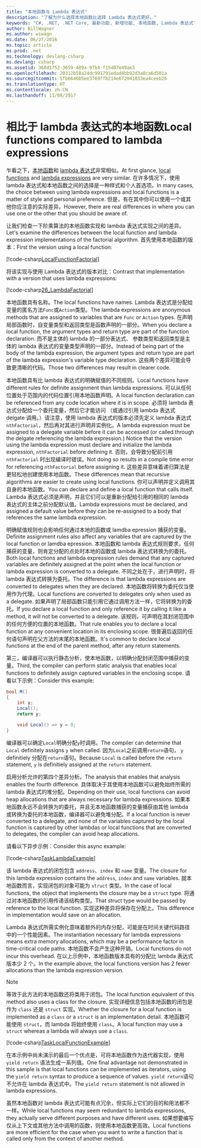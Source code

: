```yaml
---
title: "本地函数与 Lambda 表达式"
description: "了解为什么选择本地函数比选择 Lambda 表达式更好。"
keywords: "C#, .NET, .NET Core, 最新功能, 新增功能, 本地函数, Lambda 表达式"
author: BillWagner
ms.author: wiwagn
ms.date: 06/27/2016
ms.topic: article
ms.prod: .net
ms.technology: devlang-csharp
ms.devlang: csharp
ms.assetid: 368d1752-3659-489a-97b4-f15d87e49ae3
ms.openlocfilehash: 20312b58a24dc991791edad4bb92d3a8ca6d501a
ms.sourcegitcommit: 5fb6646b5ee3769ffb214e672041833ea4ceeb26
ms.translationtype: HT
ms.contentlocale: zh-CN
ms.lasthandoff: 11/08/2017
---
```

# <a name="local-functions-compared-to-lambda-expressions"></a><span data-ttu-id="2d990-104">相比于 lambda 表达式的本地函数</span><span class="sxs-lookup"><span data-stu-id="2d990-104">Local functions compared to lambda expressions</span></span>

<span data-ttu-id="2d990-105">乍看之下，[本地函数](programming-guide/classes-and-structs/local-functions.md)和 [lambda 表达式](lambda-expressions.md)非常相似。</span><span class="sxs-lookup"><span data-stu-id="2d990-105">At first glance, [local functions](programming-guide/classes-and-structs/local-functions.md) and [lambda expressions](lambda-expressions.md) are very similar.</span></span> <span data-ttu-id="2d990-106">在许多情况下，使用 lambda 表达式和本地函数之间的选择是一种样式和个人首选项。</span><span class="sxs-lookup"><span data-stu-id="2d990-106">In many cases, the choice between using lambda expressions and local functions is a matter of style and personal preference.</span></span> <span data-ttu-id="2d990-107">但是，有在其中你可以使用一个或其他你应注意的实际差异。</span><span class="sxs-lookup"><span data-stu-id="2d990-107">However, there are real differences in where you can use one or the other that you should be aware of.</span></span>

<span data-ttu-id="2d990-108">让我们检查一下阶乘算法的本地函数实现和 lambda 表达式实现之间的差异。</span><span class="sxs-lookup"><span data-stu-id="2d990-108">Let's examine the differences between the local function and lambda expression implementations of the factorial algorithm.</span></span> <span data-ttu-id="2d990-109">首先使用本地函数的版本：</span><span class="sxs-lookup"><span data-stu-id="2d990-109">First the version using a local function:</span></span>

[!code-csharp[LocalFunctionFactorial](../../samples/snippets/csharp/new-in-7/MathUtilities.cs#37_LocalFunctionFactorial "Recursive factorial using local function")]

<span data-ttu-id="2d990-110">将该实现与使用 Lambda 表达式的版本对比：</span><span class="sxs-lookup"><span data-stu-id="2d990-110">Contrast that implementation with a version that uses lambda expressions:</span></span>

[!code-csharp[26_LambdaFactorial](../../samples/snippets/csharp/new-in-7/MathUtilities.cs#38_LambdaFactorial "Recursive factorial using lambda expressions")]

<span data-ttu-id="2d990-111">本地函数具有名称。</span><span class="sxs-lookup"><span data-stu-id="2d990-111">The local functions have names.</span></span> <span data-ttu-id="2d990-112">Lambda 表达式是分配给变量的匿名方法`Func`或`Action`类型。</span><span class="sxs-lookup"><span data-stu-id="2d990-112">The lambda expressions are anonymous methods that are assigned to variables that are `Func` or `Action` types.</span></span> <span data-ttu-id="2d990-113">在声明局部函数时，自变量类型和返回类型是函数声明的一部分。</span><span class="sxs-lookup"><span data-stu-id="2d990-113">When you declare a local function, the argument types and return type are part of the function declaration.</span></span> <span data-ttu-id="2d990-114">而不是主体的 lambda 的一部分表达式、 参数类型和返回类型是主体的 lambda 表达式的变量类型声明的一部分。</span><span class="sxs-lookup"><span data-stu-id="2d990-114">Instead of being part of the body of the lambda expression, the argument types and return type are part of the lambda expression's variable type declaration.</span></span> <span data-ttu-id="2d990-115">这些两个差异可能会导致更清晰的代码。</span><span class="sxs-lookup"><span data-stu-id="2d990-115">Those two differences may result in clearer code.</span></span>

<span data-ttu-id="2d990-116">本地函数具有比 lambda 表达式的明确赋值的不同规则。</span><span class="sxs-lookup"><span data-stu-id="2d990-116">Local functions have different rules for definite assignment than lambda expressions.</span></span> <span data-ttu-id="2d990-117">可以从任何位置处于范围内的代码位置引用本地函数声明。</span><span class="sxs-lookup"><span data-stu-id="2d990-117">A local function declaration can be referenced from any code location where it is in scope.</span></span> <span data-ttu-id="2d990-118">必须将 lambda 表达式分配给一个委托变量，然后它才能访问 （或通过引用 lambda 表达式 delgate 调用。）请注意，使用 lambda 表达式的版本必须先定义 lambda 表达式 `nthFactorial`，然后再对其进行声明并实例化。</span><span class="sxs-lookup"><span data-stu-id="2d990-118">A lambda expression must be assigned to a delegate variable before it can be accessed (or called through the delgate referencing the lambda expression.) Notice that the version using the lambda expression must declare and initialize the lambda expression, `nthFactorial` before defining it.</span></span> <span data-ttu-id="2d990-119">否则，会导致分配前引用 `nthFactorial` 时出现编译时错误。</span><span class="sxs-lookup"><span data-stu-id="2d990-119">Not doing so results in a compile time error for referencing `nthFactorial` before assigning it.</span></span>
<span data-ttu-id="2d990-120">这些差异意味着递归算法是更轻松地创建使用本地函数。</span><span class="sxs-lookup"><span data-stu-id="2d990-120">These differences mean that recursive algorithms are easier to create using local functions.</span></span> <span data-ttu-id="2d990-121">你可以声明并定义调用其自身的本地函数。</span><span class="sxs-lookup"><span data-stu-id="2d990-121">You can declare and define a local function that calls itself.</span></span> <span data-ttu-id="2d990-122">Lambda 表达式必须是声明，并且它们可以是重新分配给引用的相同的 lambda 表达式的主体之前分配默认值。</span><span class="sxs-lookup"><span data-stu-id="2d990-122">Lambda expressions must be declared, and assigned a default value before they can be re-assigned to a body that references the same lambda expression.</span></span>

<span data-ttu-id="2d990-123">明确赋值规则也会影响任何通过本地的函数或 lamdba epression 捕获的变量。</span><span class="sxs-lookup"><span data-stu-id="2d990-123">Definite assignment rules also affect any variables that are captured by the local function or lamdba epression.</span></span> <span data-ttu-id="2d990-124">本地函数和 lambda 表达式规则要求，任何捕获的变量，则肯定分配的点处时本地的函数或 lambda 表达式转换为的委托。</span><span class="sxs-lookup"><span data-stu-id="2d990-124">Both local functions and lambda expression rules demand that any captured variables are definitely assigned at the point when the local function or lambda expression is converted to a delegate.</span></span> <span data-ttu-id="2d990-125">不同之处在于，进行声明时，将 lambda 表达式转换为委托。</span><span class="sxs-lookup"><span data-stu-id="2d990-125">The difference is that lambda expressions are converted to delegates when they are declared.</span></span> <span data-ttu-id="2d990-126">本地函数将转换为委托仅当使用作为代理。</span><span class="sxs-lookup"><span data-stu-id="2d990-126">Local functions are converted to delegates only when used as a delegate.</span></span> <span data-ttu-id="2d990-127">如果声明了局部函数只能引用它通过调用方法一样，它将转换为的委托。</span><span class="sxs-lookup"><span data-stu-id="2d990-127">If you declare a local function and only reference it by calling it like a method, it will not be converted to a delegate.</span></span> <span data-ttu-id="2d990-128">该规则，可声明在其封闭范围中的任何方便的位置的本地函数。</span><span class="sxs-lookup"><span data-stu-id="2d990-128">That rule enables you to declare a local function at any convenient location in its enclosing scope.</span></span> <span data-ttu-id="2d990-129">很普遍后返回的任何语句声明在父方法的末尾的本地函数。</span><span class="sxs-lookup"><span data-stu-id="2d990-129">It's common to declare local functions at the end of the parent method, after any return statements.</span></span>

<span data-ttu-id="2d990-130">第三，编译器可以执行静态分析，使本地函数，以明确分配封闭范围中捕获的变量。</span><span class="sxs-lookup"><span data-stu-id="2d990-130">Third, the compiler can perform static analysis that enables local functions to definitely assign captured variables in the enclosing scope.</span></span> <span data-ttu-id="2d990-131">请看以下示例：</span><span class="sxs-lookup"><span data-stu-id="2d990-131">Consider this example:</span></span>

```csharp
bool M()
{
    int y;
    Local();
    return y;

    void Local() => y = 0;
}
```

<span data-ttu-id="2d990-132">编译器可以确定`Local`明确分配`y`时调用。</span><span class="sxs-lookup"><span data-stu-id="2d990-132">The compiler can determine that `Local` definitely assigns `y` when called.</span></span> <span data-ttu-id="2d990-133">因为`Local`之前调用`return`语句， `y` definitiely 分配在`return`语句。</span><span class="sxs-lookup"><span data-stu-id="2d990-133">Because `Local` is called before the `return` statement, `y` is definitiely assigned at the `return` statement.</span></span>

<span data-ttu-id="2d990-134">启用分析允许的第四个差异分析。</span><span class="sxs-lookup"><span data-stu-id="2d990-134">The analysis that enables that analysis enables the fourth difference.</span></span>
<span data-ttu-id="2d990-135">具体取决于其使用本地函数可以避免始终所需的 lambda 表达式的堆分配。</span><span class="sxs-lookup"><span data-stu-id="2d990-135">Depending on their use, local functions can avoid heap allocations that are always necessary for lambda expressions.</span></span> <span data-ttu-id="2d990-136">如果本地函数永远不会转换为的委托，并且无本地函数捕获的变量捕获由其他 lambda 或转换为委托的本地函数，编译器可以避免堆分配。</span><span class="sxs-lookup"><span data-stu-id="2d990-136">If a local function is never converted to a delegate, and none of the variables captured by the local function is captured by other lambdas or local functions that are converted to delegates, the compiler can avoid heap allocations.</span></span> 

<span data-ttu-id="2d990-137">请看以下异步示例：</span><span class="sxs-lookup"><span data-stu-id="2d990-137">Consider this async example:</span></span>

[!code-csharp[TaskLambdaExample](../../samples/snippets/csharp/new-in-7/AsyncWork.cs#36_TaskLambdaExample "Task returning method with lambda expression")]

<span data-ttu-id="2d990-138">该 lambda 表达式的闭包包含 `address`、`index` 和 `name` 变量。</span><span class="sxs-lookup"><span data-stu-id="2d990-138">The closure for this lambda expression contains the `address`, `index` and `name` variables.</span></span> <span data-ttu-id="2d990-139">就本地函数而言，实现闭包的对象可能为 `struct` 类型。</span><span class="sxs-lookup"><span data-stu-id="2d990-139">In the case of local functions, the object that implements the closure may be a `struct` type.</span></span> <span data-ttu-id="2d990-140">将通过对本地函数的引用传递该结构类型。</span><span class="sxs-lookup"><span data-stu-id="2d990-140">That struct type would be passed by reference to the local function.</span></span> <span data-ttu-id="2d990-141">实现这种差异将保存在分配上。</span><span class="sxs-lookup"><span data-stu-id="2d990-141">This difference in implementation would save on an allocation.</span></span>

<span data-ttu-id="2d990-142">Lambda 表达式所需实例化意味着额外的内存分配，可能是在时间关键代码路径中的一个性能因素。</span><span class="sxs-lookup"><span data-stu-id="2d990-142">The instantiation necessary for lambda expressions means extra memory allocations, which may be a performance factor in time-critical code paths.</span></span>
<span data-ttu-id="2d990-143">本地函数不会产生这种开销。</span><span class="sxs-lookup"><span data-stu-id="2d990-143">Local functions do not incur this overhead.</span></span> <span data-ttu-id="2d990-144">在以上示例中，本地函数版本具有的分配比 lambda 表达式版本少 2 个。</span><span class="sxs-lookup"><span data-stu-id="2d990-144">In the example above, the local functions version has 2 fewer allocations than the lambda expression version.</span></span>

> [!NOTE]
> <span data-ttu-id="2d990-145">等效于此方法的本地函数还将类用于闭包。</span><span class="sxs-lookup"><span data-stu-id="2d990-145">The local function equivalent of this method also uses a class for the closure.</span></span> <span data-ttu-id="2d990-146">实现详细信息包括本地函数的闭包是作为 `class` 还是 `struct` 实现。</span><span class="sxs-lookup"><span data-stu-id="2d990-146">Whether the closure for a local function is implemented as a `class` or a `struct` is an implementation detail.</span></span> <span data-ttu-id="2d990-147">本地函数可能使用 `struct`，而 lambda 将始终使用 `class`。</span><span class="sxs-lookup"><span data-stu-id="2d990-147">A local function may use a `struct` whereas a lambda will always use a `class`.</span></span>

[!code-csharp[TaskLocalFunctionExample](../../samples/snippets/csharp/new-in-7/AsyncWork.cs#29_TaskExample "Task returning method with local function")]

<span data-ttu-id="2d990-148">在本示例中尚未演示的最后一个优点是，可将本地函数作为迭代器实现，使用 `yield return` 语法生成一系列值。</span><span class="sxs-lookup"><span data-stu-id="2d990-148">One final advantage not demonstrated in this sample is that local functions can be implemented as iterators, using the `yield return` syntax to produce a sequence of values.</span></span> <span data-ttu-id="2d990-149">`yield return`语句不允许在 lambda 表达式中。</span><span class="sxs-lookup"><span data-stu-id="2d990-149">The `yield return` statement is not allowed in lambda expressions.</span></span>

<span data-ttu-id="2d990-150">虽然本地函数对 lambda 表达式可能有点冗余，但实际上它们的目的和用法都不一样。</span><span class="sxs-lookup"><span data-stu-id="2d990-150">While local functions may seem redundant to lambda expressions, they actually serve different purposes and have different uses.</span></span>
<span data-ttu-id="2d990-151">如果想要编写仅从上下文或其他方法中调用的函数，则使用本地函数更高效。</span><span class="sxs-lookup"><span data-stu-id="2d990-151">Local functions are more efficient for the case when you want to write a function that is called only from the context of another method.</span></span>
